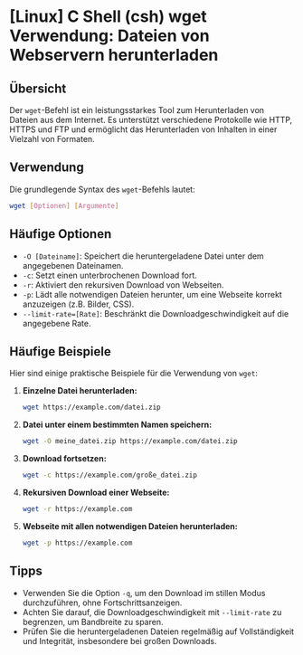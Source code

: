 # [Linux] C Shell (csh) wget Verwendung: Dateien von Webservern herunterladen

## Übersicht
Der `wget`-Befehl ist ein leistungsstarkes Tool zum Herunterladen von Dateien aus dem Internet. Es unterstützt verschiedene Protokolle wie HTTP, HTTPS und FTP und ermöglicht das Herunterladen von Inhalten in einer Vielzahl von Formaten.

## Verwendung
Die grundlegende Syntax des `wget`-Befehls lautet:

```bash
wget [Optionen] [Argumente]
```

## Häufige Optionen
- `-O [Dateiname]`: Speichert die heruntergeladene Datei unter dem angegebenen Dateinamen.
- `-c`: Setzt einen unterbrochenen Download fort.
- `-r`: Aktiviert den rekursiven Download von Webseiten.
- `-p`: Lädt alle notwendigen Dateien herunter, um eine Webseite korrekt anzuzeigen (z.B. Bilder, CSS).
- `--limit-rate=[Rate]`: Beschränkt die Downloadgeschwindigkeit auf die angegebene Rate.

## Häufige Beispiele
Hier sind einige praktische Beispiele für die Verwendung von `wget`:

1. **Einzelne Datei herunterladen:**
   ```bash
   wget https://example.com/datei.zip
   ```

2. **Datei unter einem bestimmten Namen speichern:**
   ```bash
   wget -O meine_datei.zip https://example.com/datei.zip
   ```

3. **Download fortsetzen:**
   ```bash
   wget -c https://example.com/große_datei.zip
   ```

4. **Rekursiven Download einer Webseite:**
   ```bash
   wget -r https://example.com
   ```

5. **Webseite mit allen notwendigen Dateien herunterladen:**
   ```bash
   wget -p https://example.com
   ```

## Tipps
- Verwenden Sie die Option `-q`, um den Download im stillen Modus durchzuführen, ohne Fortschrittsanzeigen.
- Achten Sie darauf, die Downloadgeschwindigkeit mit `--limit-rate` zu begrenzen, um Bandbreite zu sparen.
- Prüfen Sie die heruntergeladenen Dateien regelmäßig auf Vollständigkeit und Integrität, insbesondere bei großen Downloads.